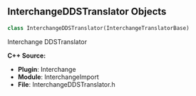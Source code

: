 ## InterchangeDDSTranslator Objects

```python
class InterchangeDDSTranslator(InterchangeTranslatorBase)
```

Interchange DDSTranslator

**C++ Source:**

- **Plugin**: Interchange
- **Module**: InterchangeImport
- **File**: InterchangeDDSTranslator.h

<a id="unreal.InterchangeIESTranslator"></a>